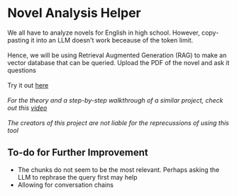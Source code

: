# Novel Analysis Helper

We all have to analyze novels for English in high school. However, copy-pasting it into an LLM doesn't work beceause of the token limit. 
<br><br>
Hence, we will be using Retrieval Augmented Generation (RAG) to make an vector database that can be queried. Upload the PDF of the novel and ask it questions
<br><br>
Try it out [here](https://novel-analyzer.streamlit.app/)
<br><br>
<i>For the theory and a step-by-step walkthrough of a similar project, check out this [video](https://www.youtube.com/watch?v=Yopg6vrtCOg)</i>
<br><br>
<i>The creators of this project are not liable for the reprecussions of using this tool</i>

## To-do for Further Improvement

<ul>
    <li>The chunks do not seem to be the most relevant. Perhaps asking the LLM to rephrase the query first may help</li>
    <li>Allowing for conversation chains</li>
</ul>